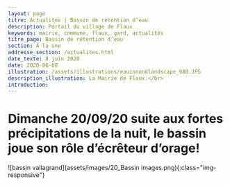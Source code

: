 ```yaml
---
layout: page
titre: Actualités | Bassin de rétention d’eau
description: Portail du village de Flaux
keywords: mairie, commune, flaux, gard, actualités
titre_page: Bassin de rétention d’eau
section: À la une
addresse_section: /actualites.html
date_texte: 8 juin 2020
date: 2020-06-08
illustration: /assets/illustrations/eauinnondlandscape_980.JPG
description_illustration: La Mairie de Flaux.</br>
introduction: 
---
```

# Dimanche 20/09/20 suite aux fortes précipitations de la nuit, le bassin joue son rôle d’écrêteur d’orage!

![bassin vallagrand](assets/images/20_Bassin images.png){:class="img-responsive"}



